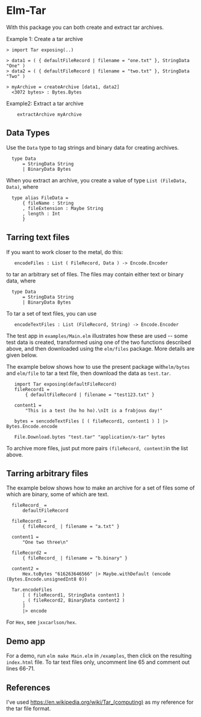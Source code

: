 # Elm-Tar

With this package you can both create and extract tar archives.


Example 1: Create a tar archive

```
> import Tar exposing(..)

> data1 = ( { defaultFileRecord | filename = "one.txt" }, StringData "One" )
> data2 = ( { defaultFileRecord | filename = "two.txt" }, StringData "Two" )

> myArchive = createArchive [data1, data2]
  <3072 bytes> : Bytes.Bytes
```

Example2: Extract a tar archive
```
    extractArchive myArchive
```

## Data Types

Use the `Data` type to tag strings and
binary data for creating archives.

```
  type Data
      = StringData String
      | BinaryData Bytes
```

When you extract an archive, you create
a value of type `List (FileData, Data)`, where

```
  type alias FileData =
      { fileName : String
      , fileExtension : Maybe String
      , length : Int
      }
```

## Tarring text files

If you want to work closer to the metal, do this:

```
   encodeFiles : List ( FileRecord, Data ) -> Encode.Encoder
```
to tar an arbitrary set of files. The files
may contain either text or binary data, where


```
  type Data
      = StringData String
      | BinaryData Bytes
```
To tar a set of text files, you can use

```
   encodeTextFiles : List (FileRecord, String) -> Encode.Encoder
```
The test app in `examples/Main.elm` illustrates how these are used -- some test data is created, transformed using one of the two functions described above, and then downloaded using the `elm/files` package.  More details are given below.


The example below shows how to use the present package with`elm/bytes` and `elm/file` to tar a text file, then download the data as `test.tar`.

```
   import Tar exposing(defaultFileRecord)
   fileRecord1 =
       { defaultFileRecord | filename = "test123.txt" }

   content1 =
       "This is a test (ho ho ho).\nIt is a frabjous day!"

   bytes = sencodeTextFiles [ ( fileRecord1, content1 ) ] |> Bytes.Encode.encode

   File.Download.bytes "test.tar" "application/x-tar" bytes
```

To archive more files, just put more pairs `(fileRecord, content)`in the list above.



## Tarring arbitrary files

The example below shows how to make an archive for a set of files some of which are binary, some of which are text.

```
  fileRecord_ =
      defaultFileRecord

  fileRecord1 =
      { fileRecord_ | filename = "a.txt" }

  content1 =
      "One two three\n"

  fileRecord2 =
      { fileRecord_ | filename = "b.binary" }

  content2 =
      Hex.toBytes "616263646566" |> Maybe.withDefault (encode (Bytes.Encode.unsignedInt8 0))

  Tar.encodeFiles
      [ ( fileRecord1, StringData content1 )
      , ( fileRecord2, BinaryData content2 )
      ]
      |> encode
```

For `Hex`, see `jxxcarlson/hex`.

## Demo app

For a demo, run `elm make Main.elm` in `/examples`, then click on the resulting `index.html` file.  To tar text files only, uncomment line 65 and comment out lines 66-71.

## References

I've used https://en.wikipedia.org/wiki/Tar_(computing) as my reference for the tar file format.
